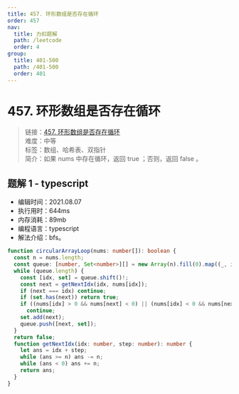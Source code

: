 ```yaml
---
title: 457. 环形数组是否存在循环
order: 457
nav:
  title: 力扣题解
  path: /leetcode
  order: 4
group:
  title: 401-500
  path: /401-500
  order: 401
---
```


# 457. 环形数组是否存在循环

> 链接：[457. 环形数组是否存在循环](https://leetcode-cn.com/problems/circular-array-loop/)  
> 难度：中等  
> 标签：数组、哈希表、双指针  
> 简介：如果 nums 中存在循环，返回 true ；否则，返回 false 。

## 题解 1 - typescript

- 编辑时间：2021.08.07
- 执行用时：644ms
- 内存消耗：89mb
- 编程语言：typescript
- 解法介绍：bfs。

```typescript
function circularArrayLoop(nums: number[]): boolean {
  const n = nums.length;
  const queue: [number, Set<number>][] = new Array(n).fill(0).map((_, i) => [i, new Set([i])]);
  while (queue.length) {
    const [idx, set] = queue.shift()!;
    const next = getNextIdx(idx, nums[idx]);
    if (next === idx) continue;
    if (set.has(next)) return true;
    if ((nums[idx] > 0 && nums[next] < 0) || (nums[idx] < 0 && nums[next] > 0) || set.size === n)
      continue;
    set.add(next);
    queue.push([next, set]);
  }
  return false;
  function getNextIdx(idx: number, step: number): number {
    let ans = idx + step;
    while (ans >= n) ans -= n;
    while (ans < 0) ans += n;
    return ans;
  }
}
```
